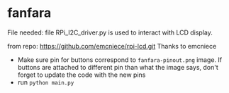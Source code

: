 # fanfara

File needed:
file RPi_I2C_driver.py is used to interact with LCD display.

from repo: https://github.com/emcniece/rpi-lcd.git 
Thanks to emcniece

- Make sure pin for buttons correspond to `fanfara-pinout.png` image. If buttons are attached to different pin than what the image says, don't forget to update the code with the new pins
- run `python main.py`
